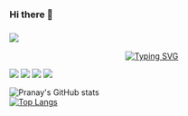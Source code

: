 ### Hi there 👋
### ![](https://komarev.com/ghpvc/?username=pranaytelukuntla&style=plastic&label=PROFILE+VIEWS)
<p align="center">
  <p align="center">
<a href="https://github.com/drkostas">
    <img src="https://readme-typing-svg.demolab.com?font=Georgia&size=18&duration=2000&pause=100&multiline=true&width=500&height=80&lines= I am Pranay+Telukuntla;MS Computer Science Student+%7C+Aspiring+Software+Engineer;AI+%7C+Machine+Learning+%7C+Software Engineering" alt="Typing SVG" />
</a>
<br/>

<a href="https://www.linkedin.com/in/pranay06/"><img src="https://img.shields.io/badge/-Pranay T-0077B5?style=flat&logo=Linkedin&logoColor=white"/></a>
<a href="mailto:pranay887@gamil.com"><img src="https://img.shields.io/badge/-pranay887@gmail.com-D14836?style=flat&logo=Gmail&logoColor=white"/></a>
<a href="https://www.instagram.com/pranay.__/"><img src="https://img.shields.io/badge/-@pranay.__-E4405F?style=flat&logo=Instagram&logoColor=white"/></a>
<a href="https://www.facebook.com/telukuntla.pranay/"><img src="https://img.shields.io/badge/-@Pranay Telukuntla-1877F2?style=flat&logo=Facebook&logoColor=white"/></a>
</p>

![Pranay's GitHub stats](https://github-readme-stats.vercel.app/api?username=pranaytelukuntla&theme=yeblu&show_icons=true)
<br>
[![Top Langs](https://github-readme-stats.vercel.app/api/top-langs/?username=pranaytelukuntla&layout=compact&theme=midnight-purple)](https://github.com/pranaytelukuntla)

<br>

